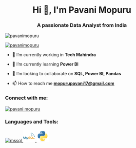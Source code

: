 <h1 align="center">Hi 👋, I'm Pavani Mopuru</h1>
<h3 align="center">A passionate Data Analyst from India</h3>

<p align="left"> <img src="https://komarev.com/ghpvc/?username=pavanimopuru&label=Profile%20views&color=0e75b6&style=flat" alt="pavanimopuru" /> </p>

<p align="left"> <a href="https://github.com/ryo-ma/github-profile-trophy"><img src="https://github-profile-trophy.vercel.app/?username=pavanimopuru" alt="pavanimopuru" /></a> </p>

- 🔭 I’m currently working in **Tech Mahindra**

- 🌱 I’m currently learning **Power BI**

- 👯 I’m looking to collaborate on **SQL, Power BI, Pandas**

- 📫 How to reach me **mopurupavani17@gmail.com**

<h3 align="left">Connect with me:</h3>
<p align="left">
<a href="[https://linkedin.com/in/pavani mopuru](https://www.linkedin.com/in/pavani-mopuru-21019a231/)" target="(https://www.linkedin.com/in/pavani-mopuru-21019a231/)"><img align="center" src="https://raw.githubusercontent.com/rahuldkjain/github-profile-readme-generator/master/src/images/icons/Social/linked-in-alt.svg" alt="pavani mopuru" height="30" width="40" /></a>
</p>

<h3 align="left">Languages and Tools:</h3>
<p align="left"> <a href="https://www.microsoft.com/en-us/sql-server" target="_blank" rel="noreferrer"> <img src="https://www.svgrepo.com/show/303229/microsoft-sql-server-logo.svg" alt="mssql" width="40" height="40"/> </a> <a href="https://www.mysql.com/" target="_blank" rel="noreferrer"> <img src="https://raw.githubusercontent.com/devicons/devicon/master/icons/mysql/mysql-original-wordmark.svg" alt="mysql" width="40" height="40"/> </a> <a href="https://www.python.org" target="_blank" rel="noreferrer"> <img src="https://raw.githubusercontent.com/devicons/devicon/master/icons/python/python-original.svg" alt="python" width="40" height="40"/> </a> </p>
